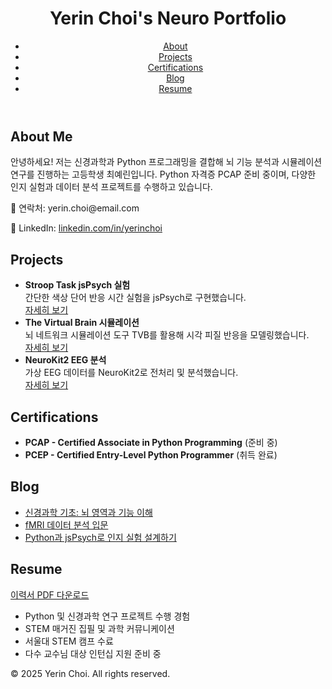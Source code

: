 <!DOCTYPE html>
<html lang="ko">
<head>
  <meta charset="UTF-8">
  <meta name="viewport" content="width=device-width, initial-scale=1.0">
  <title>Yerin Choi's Neuro Portfolio</title>
  <link rel="stylesheet" href="style.css">
</head>
<body>
  <header>
    <h1>Yerin Choi's Neuro Portfolio</h1>
    <nav>
      <ul>
        <li><a href="#about">About</a></li>
        <li><a href="#projects">Projects</a></li>
        <li><a href="#certifications">Certifications</a></li>
        <li><a href="#blog">Blog</a></li>
        <li><a href="#resume">Resume</a></li>
      </ul>
    </nav>
  </header>

  <section id="about">
    <h2>About Me</h2>
    <p>안녕하세요! 저는 신경과학과 Python 프로그래밍을 결합해 뇌 기능 분석과 시뮬레이션 연구를 진행하는 고등학생 최예린입니다. Python 자격증 PCAP 준비 중이며, 다양한 인지 실험과 데이터 분석 프로젝트를 수행하고 있습니다.</p>
    <p>📧 연락처: yerin.choi@email.com</p>
    <p>💼 LinkedIn: <a href="https://www.linkedin.com/in/yerinchoi">linkedin.com/in/yerinchoi</a></p>
  </section>

  <section id="projects">
    <h2>Projects</h2>
    <ul>
      <li>
        <strong>Stroop Task jsPsych 실험</strong><br />
        간단한 색상 단어 반응 시간 실험을 jsPsych로 구현했습니다.<br />
        <a href="projects/stroop.html" class="button" target="_blank">자세히 보기</a>
      </li>
      <li>
        <strong>The Virtual Brain 시뮬레이션</strong><br />
        뇌 네트워크 시뮬레이션 도구 TVB를 활용해 시각 피질 반응을 모델링했습니다.<br />
        <a href="projects/tvb.html" class="button" target="_blank">자세히 보기</a>
      </li>
      <li>
        <strong>NeuroKit2 EEG 분석</strong><br />
        가상 EEG 데이터를 NeuroKit2로 전처리 및 분석했습니다.<br />
        <a href="projects/eeg.html" class="button" target="_blank">자세히 보기</a>
      </li>
    </ul>
  </section>

  <section id="certifications">
    <h2>Certifications</h2>
    <ul>
      <li><strong>PCAP - Certified Associate in Python Programming</strong> (준비 중)</li>
      <li><strong>PCEP - Certified Entry-Level Python Programmer</strong> (취득 완료)</li>
    </ul>
  </section>

  <section id="blog">
    <h2>Blog</h2>
    <ul>
      <li><a href="blog/1.html" target="_blank">신경과학 기초: 뇌 영역과 기능 이해</a></li>
      <li><a href="blog/2.html" target="_blank">fMRI 데이터 분석 입문</a></li>
      <li><a href="blog/3.html" target="_blank">Python과 jsPsych로 인지 실험 설계하기</a></li>
    </ul>
  </section>

  <section id="resume">
    <h2>Resume</h2>
    <p><a href="resume.pdf" class="button" target="_blank">이력서 PDF 다운로드</a></p>
    <ul>
      <li>Python 및 신경과학 연구 프로젝트 수행 경험</li>
      <li>STEM 매거진 집필 및 과학 커뮤니케이션</li>
      <li>서울대 STEM 캠프 수료</li>
      <li>다수 교수님 대상 인턴십 지원 준비 중</li>
    </ul>
  </section>

  <footer>
    <p>© 2025 Yerin Choi. All rights reserved.</p>
  </footer>
</body>
</html>
